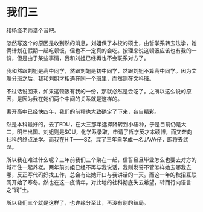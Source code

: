 # 我们三

和杨绛老师谐个音吧。

忽然写这个的原因是收到然的消息，刘姐保了本校的硕士，由哲学系转去法学，她俩计划在假期一起吃顿饭，但也不一定真的会吃。按理来说这顿饭应该也有我的一份，但是由于某些事情，我和刘姐已经再也不会联系对方了。

我和然跟刘姐是高中同学，然跟刘姐是初中同学，然跟刘姐不算高中同学。因为文理分班之后，我和刘姐才相遇在同一个班里，而然则在文科班。

不过话说回来，如果这顿饭有我的一份，那就必然是会吃了。之所以这么说的原因，是因为我在她们两个中间的关系就是这样的。

离开高中已经快四年，我们的前程也大致确定了下来，各自精彩。

然是本科最好的，去了FDU，在大三那年选择降转到小语种，于是目前仍是大二，明年出国。刘姐则是SCU，化学系录取，申请了哲学英才本硕博，而又奔向社科的终点法学。而我在HIT——SZ，混了三年自学成一名JAVA仔，即将去武汉。

所以我在难过什么呢？三年前我们三个聚在一起，信誓旦旦毕业怎么也要去对方的城市住一起养老。两年前刘姐已经不再与我说话，我则发誓不管怎样她去哪我去哪，反正写代码好找工作，总会有让她开口与我讲话的一天。而这一年的秋招互联网开始了寒冬。然也在这一疫情年，对此地的社科彻底失去希望，转而行向语言之“润”土。

所以我们三个就是这样了，也许缘分至此，再没有别的结局。
